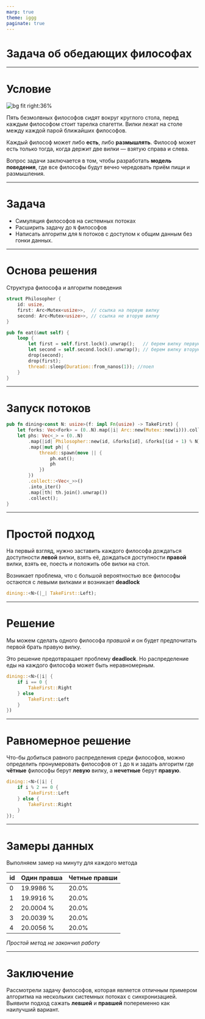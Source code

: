 ```yaml
---
marp: true
theme: iggg
paginate: true
---
```

<!-- mermaid.js  Для схем -->
<script src="https://unpkg.com/mermaid@8.1.0/dist/mermaid.min.js"></script>
<script>mermaid.initialize({startOnLoad:true});</script>
<!-- _class: lead -->

# Задача об обедающих философах

---
# Условие

![bg fit right:36%](https://upload.wikimedia.org/wikipedia/commons/thumb/7/7b/An_illustration_of_the_dining_philosophers_problem.png/800px-An_illustration_of_the_dining_philosophers_problem.png)

Пять безмолвных философов сидят вокруг круглого стола, перед каждым философом стоит тарелка спагетти. Вилки лежат на столе между каждой парой ближайших философов.

Каждый философ может либо **есть**, либо **размышлять**. Философ может есть только тогда, когда держит две вилки — взятую справа и слева.

Вопрос задачи заключается в том, чтобы разработать **модель поведения**, где все философы будут вечно чередовать приём пищи и размышления. 

---

# Задача

* Симуляция философов на системных потоках
* Расширить задачу до `N` философов
* Написать алгоритм для `N` потоков с доступом к общим данным без гонки данных.

---

# Основа решения

Структура философа и алгоритм поведения

```rust
struct Philosopher {
    id: usize, 
    first: Arc<Mutex<usize>>,  // ссылка на первую вилку
    second: Arc<Mutex<usize>>, // ссылка не вторую вилку
}

pub fn eat(&mut self) {
    loop {
        let first = self.first.lock().unwrap();   // берем вилку первую
        let second = self.second.lock().unwrap(); // берем вилку вторую
        drop(second);
        drop(first);
        thread::sleep(Duration::from_nanos(1)); //поел
    }
}
```

---

# Запуск потоков

```rust
pub fn dining<const N: usize>(f: impl Fn(usize) -> TakeFirst) {
    let forks: Vec<Fork> = (0..N).map(|i| Arc::new(Mutex::new(i))).collect();
    let phs: Vec<_> = (0..N)
        .map(|id| Philosopher::new(id, &forks[id], &forks[(id + 1) % N], f(id)))
        .map(|mut ph| {
            thread::spawn(move || {
                ph.eat();
                ph
            })
        })
        .collect::<Vec<_>>()
        .into_iter()
        .map(|th| th.join().unwrap())
        .collect();
}
```

---

# Простой подход

На первый взгляд, нужно заставить каждого философа дождаться доступности **левой** вилки, взять её, дождаться доступности **правой** вилки, взять ее, поесть и положить обе вилки на стол. 

Возникает проблема, что с большой вероятностью все философы остаются с левыми вилками и возникает **deadlock**
```rust
dining::<N>(|_| TakeFirst::Left);
```
---

# Решение

Мы можем сделать одного философа *правшой* и он будет предпочитать первой брать правую вилку.

Это решение предотвращает проблему **deadlock**. Но распределение еды на каждого философа может быть неравномерным.

```rust
dining::<N>(|i| {
    if i == 0 {
        TakeFirst::Right
    } else 
        TakeFirst::Left
    }
})
```

---

# Равномерное решение

Что-бы добиться равного распределения среди философов, можно определить пронумеровать философов от `1` до `N` и задать алгоритм где **чётные** философы берут **левую** вилку, а **нечетные** берут **правую**.

```rust
dining::<N>(|i| {
    if i % 2 == 0 {
        TakeFirst::Left
    } else {
        TakeFirst::Right
    }
});
```

---

# Замеры данных

Выполняем замер на минуту для каждого метода

| id | Один правша | Четные правши |
| -  | -           | -      |
| 0  | 19.9986 %   | 20.0%  |
| 1  | 19.9916 %   | 20.0%  |
| 2  | 20.0004 %   | 20.0%  |
| 3  | 20.0039 %   | 20.0%  |
| 4  | 20.0056 %   | 20.0%  |

*Простой метод не закончил работу*

---

# Заключение

Рассмотрели задачу философов, которая является отличным примером алгоритма на нескольких системных потоках с синхронизацией.
Выявили подход сажать **левшей** и **правшей** попеременно как наилучший вариант.



